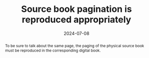 ---
title: Source book pagination is reproduced appropriately
abstract: To be sure to talk about the same page, the paging of the physical source book must be reproduced in the corresponding digital book.
categories:
  - navigation
agrege: O0000-E082
opquast: N/A
indiceebook: "82"
description: Number 082
before: "081"
weight: "082"
after: "083"
actif: "1"
layout: rules
date: 2024-07-08
tags:
  - Usability
  - ""
objectif:
  - Facilitate communication around a single book, regardless of its format
  - Allow references and quotes regardless of book format
Meo:
  - In documents that make up the digital book, give readers the indication of page changes.
Controle:
  - In the playback device, make sure it is possible to reach a specific page
  - Check that the content of the reached page matches the same page in the source book
epubcheck: null
ace: null
humancheck: true
ReadiumGoToolkit: null
Source:
  - "[currency symbol] SNE"
Referentiel:
  - "[EPUB 3 Structural Semantics Vocabulary](https://www.w3.org/TR/epub-ssv-11/#sec-pagination))"
steps:
  - Editorial
  - Crafting
  - Development
Pertinence: 1
---